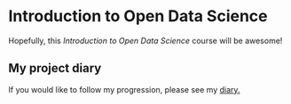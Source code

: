 
Introduction to Open Data Science
=================================

Hopefully, this *Introduction to Open Data Science* course will be awesome!

My project diary
----------------

If you would like to follow my progression, please see my [diary.](https://ebetin.github.io/IODS-project/)
